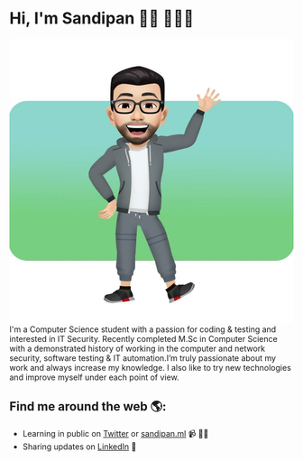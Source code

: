 # Hi, I'm Sandipan 👋🏾 👩🏾‍💻

<img src="https://github.com/ByteHackr/bytehackr/blob/master/me_avter.jpg" alt="banner that says Monica Powell - software engineer, content creator and community organizer alongside a cartoon illustration of Monica">
I'm a Computer Science student with a passion for coding & testing and interested in IT Security. Recently completed M.Sc in Computer Science with a demonstrated history of working in the computer and network security, software testing & IT automation.I’m truly passionate about my work and always increase my knowledge. I also like to try new technologies and improve myself under each point of view.


## Find me around the web 🌎: 
- Learning in public on <a href="https://www.twitter.com/bytehackr">Twitter</a> or <a href="https://www.sandipan.ml">sandipan.ml</a> 📹 ✍🏾
- Sharing updates on <a href="https://www.linkedin.com/in/bytehackr/">LinkedIn</a> 💼
